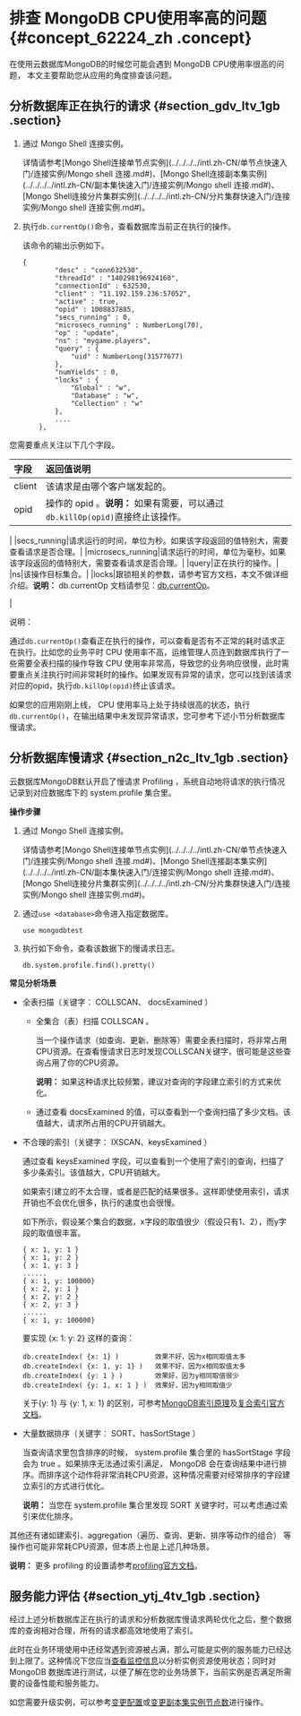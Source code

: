 # 排查 MongoDB CPU使用率高的问题 {#concept_62224_zh .concept}

在使用云数据库MongoDB的时候您可能会遇到 MongoDB CPU使用率很高的问题， 本文主要帮助您从应用的角度排查该问题。

## 分析数据库正在执行的请求 {#section_gdv_ltv_1gb .section}

1.  通过 Mongo Shell 连接实例。

    详情请参考[Mongo Shell连接单节点实例](../../../../intl.zh-CN/单节点快速入门/连接实例/Mongo shell 连接.md#)、[Mongo Shell连接副本集实例](../../../../intl.zh-CN/副本集快速入门/连接实例/Mongo shell 连接.md#)、[Mongo Shell连接分片集群实例](../../../../intl.zh-CN/分片集群快速入门/连接实例/Mongo shell 连接实例.md#)。

2.  执行`db.currentOp()`命令，查看数据库当前正在执行的操作。

    该命令的输出示例如下。

    ```
    {
            "desc" : "conn632530",
            "threadId" : "140298196924160",
            "connectionId" : 632530,
            "client" : "11.192.159.236:57052",
            "active" : true,
            "opid" : 1008837885,
            "secs_running" : 0,
            "microsecs_running" : NumberLong(70),
            "op" : "update",
            "ns" : "mygame.players",
            "query" : {
                "uid" : NumberLong(31577677)
            },
            "numYields" : 0,
            "locks" : {
                "Global" : "w",
                "Database" : "w",
                "Collection" : "w"
            },
            ....
        },
    ```


您需要重点关注以下几个字段。

|字段|返回值说明|
|:-|:----|
|client|该请求是由哪个客户端发起的。|
|opid|操作的 opid 。**说明：** 如果有需要，可以通过`db.killOp(opid)`直接终止该操作。

|
|secs\_running|请求运行的时间，单位为秒。如果该字段返回的值特别大，需要查看请求是否合理。|
|microsecs\_running|请求运行的时间，单位为毫秒。如果该字段返回的值特别大，需要查看请求是否合理。|
|query|正在执行的操作。|
|ns|该操作目标集合。|
|locks|跟锁相关的参数，请参考官方文档，本文不做详细介绍。**说明：** db.currentOp 文档请参见：[db.currentOp](https://docs.mongodb.com/manual/reference/method/db.currentOp/?spm=5176.100239.blogcont73389.12.K1pNOi)。

|

说明：

通过`db.currentOp()`查看正在执行的操作，可以查看是否有不正常的耗时请求正在执行。比如您的业务平时 CPU 使用率不高，运维管理人员连到数据库执行了一些需要全表扫描的操作导致 CPU 使用率非常高，导致您的业务响应很慢，此时需要重点关注执行时间非常耗时的操作。如果发现有异常的请求，您可以找到该请求对应的opid，执行`db.killOp(opid)`终止该请求。

如果您的应用刚刚上线， CPU 使用率马上处于持续很高的状态，执行`db.currentOp()`，在输出结果中未发现异常请求，您可参考下述小节分析数据库慢请求。

## 分析数据库慢请求 {#section_n2c_ltv_1gb .section}

云数据库MongoDB默认开启了慢请求 Profiling ，系统自动地将请求的执行情况记录到对应数据库下的 system.profile 集合里。

**操作步骤**

1.  通过 Mongo Shell 连接实例。

    详情请参考[Mongo Shell连接单节点实例](../../../../intl.zh-CN/单节点快速入门/连接实例/Mongo shell 连接.md#)、[Mongo Shell连接副本集实例](../../../../intl.zh-CN/副本集快速入门/连接实例/Mongo shell 连接.md#)、[Mongo Shell连接分片集群实例](../../../../intl.zh-CN/分片集群快速入门/连接实例/Mongo shell 连接实例.md#)。

2.  通过`use <database>`命令进入指定数据库。

    ```
    use mongodbtest
    ```

3.  执行如下命令，查看该数据下的慢请求日志。

    ```
    db.system.profile.find().pretty()
    ```


**常见分析场景**

-   全表扫描（关键字： COLLSCAN、 docsExamined ）
    -   全集合（表）扫描 COLLSCAN 。

        当一个操作请求（如查询、更新、删除等）需要全表扫描时，将非常占用CPU资源。在查看慢请求日志时发现COLLSCAN关键字，很可能是这些查询占用了你的CPU资源。

        **说明：** 如果这种请求比较频繁，建议对查询的字段建立索引的方式来优化。

    -   通过查看 docsExamined 的值，可以查看到一个查询扫描了多少文档。该值越大，请求所占用的CPU开销越大。
-   不合理的索引（关键字： IXSCAN、keysExamined ）

    通过查看 keysExamined 字段，可以查看到一个使用了索引的查询，扫描了多少条索引。该值越大，CPU开销越大。

    如果索引建立的不太合理，或者是匹配的结果很多。这样即使使用索引，请求开销也不会优化很多，执行的速度也会很慢。

    如下所示，假设某个集合的数据，x字段的取值很少（假设只有1、2），而y字段的取值很丰富。

    ```
    { x: 1, y: 1 }
    { x: 1, y: 2 }
    { x: 1, y: 3 }
    ......
    { x: 1, y: 100000} 
    { x: 2, y: 1 }
    { x: 2, y: 2 }
    { x: 2, y: 3 }
    ......
    { x: 1, y: 100000}
    ```

    要实现 \{x: 1: y: 2\} 这样的查询：

    ```
    db.createIndex( {x: 1} )         效果不好，因为x相同取值太多
    db.createIndex( {x: 1, y: 1} )   效果不好，因为x相同取值太多
    db.createIndex( {y: 1 } )        效果好，因为y相同取值很少
    db.createIndex( {y: 1, x: 1 } )  效果好，因为y相同取值少
    ```

    关于\{y: 1\} 与 \{y: 1, x: 1\} 的区别，可参考[MongoDB索引原理](https://yq.aliyun.com/articles/33726)及[复合索引官方文档](https://docs.mongodb.com/manual/core/index-compound/)。

-   大量数据排序（关键字： SORT、hasSortStage ）

    当查询请求里包含排序的时候， system.profile 集合里的 hasSortStage 字段会为 true 。如果排序无法通过索引满足， MongoDB 会在查询结果中进行排序。而排序这个动作将非常消耗CPU资源，这种情况需要对经常排序的字段建立索引的方式进行优化。

    **说明：** 当您在 system.profile 集合里发现 SORT 关键字时，可以考虑通过索引来优化排序。


其他还有诸如建索引、aggregation（遍历、查询、更新、排序等动作的组合） 等操作也可能非常耗CPU资源，但本质上也是上述几种场景。

**说明：** 更多 profiling 的设置请参考[profiling官方文档](https://docs.mongodb.com/manual/tutorial/manage-the-database-profiler/)。

## 服务能力评估 {#section_ytj_4tv_1gb .section}

经过上述分析数据库正在执行的请求和分析数据库慢请求两轮优化之后，整个数据库的查询相对合理，所有的请求都高效地使用了索引。

此时在业务环境使用中还经常遇到资源被占满，那么可能是实例的服务能力已经达到上限了。这种情况下您应当[查看监控信息](../../../../intl.zh-CN/用户指南/监控与报警/查看监控信息.md#)以分析实例资源使用状态；同时对 MongoDB 数据库进行测试，以便了解在您的业务场景下，当前实例是否满足所需要的设备性能和服务能力。

如您需要升级实例，可以参考[变更配置](../../../../intl.zh-CN/用户指南/实例管理/变更配置.md#)或[变更副本集实例节点数](../../../../intl.zh-CN/用户指南/实例管理/变更副本集实例节点数.md#)进行操作。

